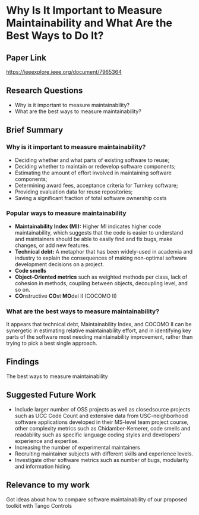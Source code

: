 # Why Is It Important to Measure Maintainability and What Are the Best Ways to Do It?
## Paper Link

https://ieeexplore.ieee.org/document/7965364

## Research Questions

- Why is it important to measure maintainability?
- What are the best ways to measure maintainability?

## Brief Summary

### Why is it important to measure maintainability?
- Deciding whether and what parts of existing software to
reuse;
- Deciding whether to maintain or redevelop software components;
- Estimating the amount of effort involved in maintaining
software components;
- Determining award fees, acceptance criteria for Turnkey
software;
- Providing evaluation data for reuse repositories;
- Saving a significant fraction of total software ownership
costs
### Popular ways to measure maintainability
- **Maintainability Index (MI):** Higher MI indicates higher code maintainability, which suggests that the code is easier to understand and maintainers should be able to easily find and fix bugs, make changes, or add new features.
- **Technical debt:** A metaphor that has been widely-used in academia and industry to explain the consequences of making non-optimal software development decisions on a project.
- **Code smells**
- **Object-Oriented metrics** such as weighted methods per class, lack of cohesion in methods, coupling between objects, decoupling level, and so on.
- **CO**nstructive **CO**st **MO**del II (COCOMO II)
### What are the best ways to measure maintainability?
It appears that technical debt, Maintainability Index, and COCOMO II can be synergetic in estimating relative maintainability effort, and in identifying key parts of the software most needing maintainability improvement, rather than trying to pick a best single approach.
## Findings

The best ways to measure maintainability

## Suggested Future Work

- Include larger number of OSS projects as well as closedsource projects such as UCC Code Count and extensive data from USC-neighborhood software applications developed in their MS-level team project course, other complexity metrics such as Chidamber-Kemerer, code smells and readability such as specific language coding styles and developers’ experience
and expertise. 
- Increasing the number of experimental maintainers
- Recruiting maintainer subjects with different skills and experience levels. 
- Investigate other software metrics such as number of bugs, modularity and information hiding.

## Relevance to my work

Got ideas about how to compare software maintainability of our proposed toolkit with Tango Controls 
